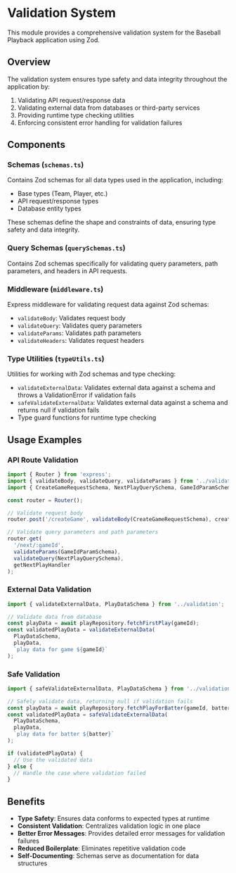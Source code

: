 # Validation System

This module provides a comprehensive validation system for the Baseball Playback application using Zod.

## Overview

The validation system ensures type safety and data integrity throughout the application by:

1. Validating API request/response data
2. Validating external data from databases or third-party services
3. Providing runtime type checking utilities
4. Enforcing consistent error handling for validation failures

## Components

### Schemas (`schemas.ts`)

Contains Zod schemas for all data types used in the application, including:

- Base types (Team, Player, etc.)
- API request/response types
- Database entity types

These schemas define the shape and constraints of data, ensuring type safety and data integrity.

### Query Schemas (`querySchemas.ts`)

Contains Zod schemas specifically for validating query parameters, path parameters, and headers in API requests.

### Middleware (`middleware.ts`)

Express middleware for validating request data against Zod schemas:

- `validateBody`: Validates request body
- `validateQuery`: Validates query parameters
- `validateParams`: Validates path parameters
- `validateHeaders`: Validates request headers

### Type Utilities (`typeUtils.ts`)

Utilities for working with Zod schemas and type checking:

- `validateExternalData`: Validates external data against a schema and throws a ValidationError if validation fails
- `safeValidateExternalData`: Validates external data against a schema and returns null if validation fails
- Type guard functions for runtime type checking

## Usage Examples

### API Route Validation

```typescript
import { Router } from 'express';
import { validateBody, validateQuery, validateParams } from '../validation';
import { CreateGameRequestSchema, NextPlayQuerySchema, GameIdParamSchema } from '../validation';

const router = Router();

// Validate request body
router.post('/createGame', validateBody(CreateGameRequestSchema), createGameHandler);

// Validate query parameters and path parameters
router.get(
  '/next/:gameId',
  validateParams(GameIdParamSchema),
  validateQuery(NextPlayQuerySchema),
  getNextPlayHandler
);
```

### External Data Validation

```typescript
import { validateExternalData, PlayDataSchema } from '../validation';

// Validate data from database
const playData = await playRepository.fetchFirstPlay(gameId);
const validatedPlayData = validateExternalData(
  PlayDataSchema,
  playData,
  `play data for game ${gameId}`
);
```

### Safe Validation

```typescript
import { safeValidateExternalData, PlayDataSchema } from '../validation';

// Safely validate data, returning null if validation fails
const playData = await playRepository.fetchPlayForBatter(gameId, batter);
const validatedPlayData = safeValidateExternalData(
  PlayDataSchema,
  playData,
  `play data for batter ${batter}`
);

if (validatedPlayData) {
  // Use the validated data
} else {
  // Handle the case where validation failed
}
```

## Benefits

- **Type Safety**: Ensures data conforms to expected types at runtime
- **Consistent Validation**: Centralizes validation logic in one place
- **Better Error Messages**: Provides detailed error messages for validation failures
- **Reduced Boilerplate**: Eliminates repetitive validation code
- **Self-Documenting**: Schemas serve as documentation for data structures
